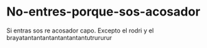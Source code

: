 # No-entres-porque-sos-acosador
Si entras sos re acosador capo. Excepto el rodri y el brayatantantantantantantantutrururur
